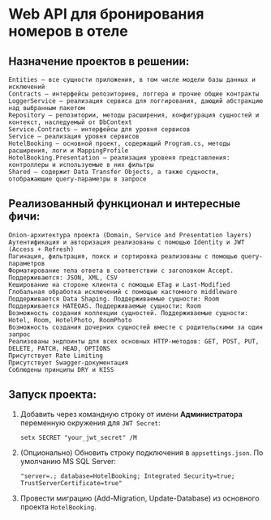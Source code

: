# Web API для бронирования номеров в отеле
## Назначение проектов в решении:
    Entities — все сущности приложения, в том числе модели базы данных и исключений
    Contracts — интерфейсы репозиториев, логгера и прочие общие контракты
    LoggerService — реализация сервиса для логгирования, дающий абстракцию над выбранным пакетом
    Repository — репозитории, методы расширения, конфигурация сущностей и контекст, наследуемый от DbContext
    Service.Contracts — интерфейсы для уровня сервисов
    Service — реализация уровня сервисов
    HotelBooking — основной проект, содержащий Program.cs, методы расширения, логи и MappingProfile
    HotelBooking.Presentation — реализация уровеня представления: контроллеры и используемые в них фильтры
    Shared — содержит Data Transfer Objects, а также сущности, отображающие query-параметры в запросе
## Реализованный функционал и интересные фичи:
    Onion-архитектура проекта (Domain, Service and Presentation layers)
    Аутентификация и авторизация реализованы с помощью Identity и JWT (Access + Refresh)
    Пагинация, фильтрация, поиск и сортировка реализованы с помощью query-параметров
    Форматирование тела ответа в соответствии с заголовком Accept. Поддерживаются: JSON, XML, CSV
    Кеширование на стороне клиента с помощью ETag и Last-Modified
    Глобальная обработка исключений с помощью кастомного middleware
    Поддерживается Data Shaping. Поддерживаемые сущности: Room
    Поддерживается HATEOAS. Поддерживаемые сущности: Room
    Возможность создания коллекции сущностей. Поддерживаемые сущности: Hotel, Room, HotelPhoto, RoomPhoto
    Возможность создания дочерних сущностей вместе с родительскими за один запрос
    Реализованы эндпоинты для всех основных HTTP-методов: GET, POST, PUT, DELETE, PATCH, HEAD, OPTIONS
    Присутствует Rate Limiting
    Присутствует Swagger-документация
    Соблюдены принципы DRY и KISS
## Запуск проекта:
1. Добавить через командную строку от имени **Администратора** переменную окружения для `JWT Secret`:
   
   ```
   setx SECRET "your_jwt_secret" /M
   ```
2. (Опционально) Обновить строку подключения в `appsettings.json`. По умолчанию MS SQL Server:
   ```
   "server=.; database=HotelBooking; Integrated Security=true; TrustServerCertificate=true"
   ```
3. Провести миграцию (Add-Migration, Update-Database) из основного проекта `HotelBooking`.
